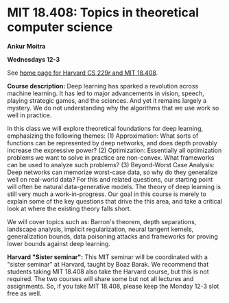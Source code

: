 # MIT 18.408: Topics in theoretical computer science

__Ankur Moitra__

__Wednesdays 12-3__

See [home page for Harvard CS 229r and MIT 18.408](/mltheoryseminar/).

__Course description:__
Deep learning has sparked a revolution across machine learning. It has led to major advancements in vision, speech, playing strategic games, and the sciences. And yet it remains largely a mystery. We do not understanding why the algorithms that we use work so well in practice.

In this class we will explore theoretical foundations for deep learning, emphasizing the following themes:  (1) Approximation: What sorts of functions can be represented by deep networks, and does depth provably increase the expressive power?  (2) Optimization: Essentially all optimization problems we want to solve in practice are non-convex. What frameworks can be used to analyze such problems? (3) Beyond-Worst Case Analysis: Deep networks can memorize worst-case data, so why do they generalize well on real-world data? For this and related questions, our starting point will often be natural data-generative models. The theory of deep learning is still very much a work-in-progress. Our goal in this course is merely to explain some of the key questions that drive the this area, and take a critical look at where the existing theory falls short.

We will cover topics such as: Barron's theorem, depth separations, landscape analysis, implicit regularization, neural tangent kernels, generalization bounds, data poisoning attacks and frameworks for proving lower bounds against deep learning.
 
__Harvard "Sister seminar":__ This MIT seminar will be coordinated with a "sister seminar" at Harvard, taught by Boaz Barak. We recommend that students taking MIT 18.408 also take the Harvard course, but this is not required. The two courses will share some but not all lectures and assignments.  So, if you take MIT 18.408, please keep the Monday 12-3 slot free as well. 
